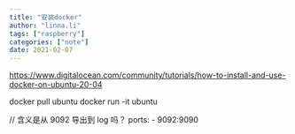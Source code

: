 ```yaml
---
title: "安装docker"
author: "linna.li"
tags: ["raspberry"]
categories: ["note"]
date: 2021-02-07
---
```


https://www.digitalocean.com/community/tutorials/how-to-install-and-use-docker-on-ubuntu-20-04

docker pull ubuntu
docker run -it ubuntu

// 含义是从 9092 导出到 log 吗？
ports: - 9092:9090
